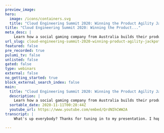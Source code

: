 ```yaml
---
preview_image:
hero:
  image: /icons/containers.svg
  title: "Cloud Engineering Summit 2020: Winning the Product Agility Jackpot"
title: "Cloud Engineering Summit 2020: Winning the Product..."
meta_desc: |
    Learn how a social gaming company from Australia builds their product stacks to maximize product agility and engineering efficiency. The talk cover...
url_slug: cloud-engineering-summit-2020-winning-product-agility-jackpot
featured: false
pre_recorded: true
pulumi_tv: false
unlisted: false
gated: false
type: webinars
external: false
no_getting_started: true
block_external_search_index: false
main:
  title: "Cloud Engineering Summit 2020: Winning the Product Agility Jackpot"
  description: |
    Learn how a social gaming company from Australia builds their product stacks to maximize product agility and engineering efficiency. The talk covers effective ways to leverage containers, infrastructure-as-code and the cloud to build product stacks that not only deliver business value but also make engineers excited to work on them.
  sortable_date: 2020-11-11T00:28:44Z
  youtube_url: https://www.youtube.com/embed/QrdNIhCWW2A
transcript: |
    What's up everybody? Thanks for tuning in to my presentation. I hope you've been enjoying the summit so far. My name's Luke and for the last 14 or so months, I've been having an absolute blast working at a place called VGW. VGW is a social gaming company founded in Perth, Western Australia, which is also where I live. Um And we have a couple of pretty cool game products on the market. Uh I'm lucky enough to be a site reliability engineer for one of them called Chumba Casino Chamber Casino is an online social casino currently serving customers in the USA and Canada. Um And what I'll be talking about today is how I've been working with the team at Chamba to uh to do this. So these are two metrics we use um of a handful of different metrics to track um our software de de delivery performance, we got these metrics out of a book called Accelerate. Um I'm sure some of you have probably heard of and or read this book. Um But I will give a quick brief summary just to get everybody on the same page. Uh like it says on the cover the book is about uh building and scaling high performing tech organizations. And in the book, it explores um the various factors that impact software delivery. Their research suggests that if you can optimize these four metrics, um you will deliver faster uh and more reliably than your competitors. Now, I've only got two of the four up at the moment. And that's largely because pretty much everything I'm gonna talk about today is pretty directly related to uh these particular two metrics. So the things I'm gonna cover today um are infrastructure is code. Um I'm gonna talk about some principles we use at Chamber when writing infrastructure is code, I'm gonna talk about um some deployments, uh stuff. So principles we use for deployments and how we kind of unpicked our, our existing deployments infrastructure. And lastly, I'm gonna touch a little bit on how uh when you get the, these first two parts, right? You can start to really reap the benefits of, of D A and everything that do A provides. So let's get started on infrastructure as code. So, um I'm a big fan of infrastructures code. I've been working with a lot over the last several years of my career. So, um when I started in July of last year at uh at Chamber Casino, um I was pretty keen to see what they had. I knew they were on Aws. So I was expecting um probably cloud formation, um maybe some terraform but uh, in my first few days, they mentioned that they actually had a custom in-house built, uh, Python code base, um, that a handful of, um, architects had built, um, uh, quite a while back, but we're no longer at the company. So, um, I, I did start to get a little bit curious and, and, and, uh, they did raise a few red flags eventually at some point that week I checked out this infrastructure as code and, um I was pretty imm mortified, um to say the least it was a, a massive 15,000 line Python code base. Um, and the more I kind of looked into it and, and tried to see how it worked, I identified a, a huge number of issues um straight away which you can see on, on the screen there. The biggest issues were just how highly abstracted it was. Um the fact that it was unmaintained and the, the infrastructure that it was uh deploying was very rigid. Um, and very standardized. This code base was kind of intended to define all of the ins for infrastructure across VGW, not just for Chumba Casino. And so as a result, it was uh highly standard um, and, and very difficult to change. Um, it was a big ball of mud. Um, but, er, er, in, in, in infrastructure as code terms. So I pretty quickly identified and, and worked with the, the, the seniors and, and engineering lead for chamber um, to say that. Yeah, look, it was pretty clear we need a AAA real infrastructure as code tool pretty quickly. Now, as you've probably guessed already, um that all eventually was Pulumi for us. But I did want to take a brief moment to talk about how Pulumi wasn't actually my first choice uh originally. So as I mentioned, I've got quite a bit of um experience writing infrastructure as code. Um but all of that experience has been using declarative languages. So YAML or, or HCL, um, when I've used a bit of terraform and I've always considered that to be the, the real man's infrastructure as code and, and why would you sort of do it any anywhere? Um, any other way when I first found out about Pulumi, um I was pretty skeptical. Um and uh my, my assumption was that using imperative languages to write a infrastructure as code would be a catalyst to um writing er, similar things to the, the giant Python code base that I'd just seen really highly abstracted complex code bases. But as I used it some more, I, um I, I started to like it and, and very quickly changed my tune and, uh, and so did the rest of the, the squad leads um in chamber casino, some of the main reasons. Um, we chose it over everything else was, uh, we, we, we're pretty deep into typescript already. So 90% of all the active development in Chumba casino happens on typescript. So um being able to write typescript with Pulumi kind of fit right into our workflows and tool chains. The ID integration was great. Um The, the typing, the autocomplete and the the in license and probably my favorite um thing about uh imperative languages and infrastructure is code is actually being able to use real looping constructs. Uh So four loops for example, or um or or or other kinds of loops to really just cut down the, the the amount of code you have to write. But as much as vendors may want us to believe it, um new tools don't just make all your problems just magically disappear. We still needed um some good principles to follow and we still needed to make sure that we weren't going to end up with another massive code based monstrosity uh like we already had. So let's talk about some of those briefly. Now as software engineers, we tend to have uh we're prone to taking abstraction a little bit too far sometimes. So something I've um tried to ensure that we do um with our infrastructure as code moving forward is to uh just keep a handle on that abstraction and and not go overboard. Um It's really important I think to keep it simple. Um Even if it's just so that when you onboard, new engineers, particularly juniors or associate engineers that they don't need to kind of wade through four or five levels of abstraction before they can understand the the various cloud provider resources that are being provisioned by the infrastructure as code. I think it's very easy to go too far with abstraction. Um And like I said, it just, it just muddies the water, but it's also um not necessarily ideal to not go far enough with obstruction if you don't abstract enough, it means there's lots of duplicated code, lots of rework and things of that nature. So it really is um something you've got to find the right balance for one of the other biggest problems with the old infrastructure is code was um it was highly standardized. And uh what that meant was uh we were, the engineering teams were kind of put into a confined in a box with, with how they could architect uh the infrastructure that ran their services with the new code. I've chosen only to standardize some of the really basic building block style resources. Um So for example, I've got a, a Fargate web service module that we use um across chamber at the moment, but it only really defines just a an ECs service, um some tasks, definitions and some roles and things like that. And that's it. We've also got a couple of other small standardized modules, but these are mainly for utility things. So things like LAMBDA to send log streams to our log aggregation tools um and things of that nature, I think, like I said, standardize too much standardization, just limits innovation. Um And if uh if I was hoping for the, the engineering squads to be owning their infrastructure as code, I needed to be able to let them uh do what they needed to do um and solve the problems in the best way that they could come up with. So the other thing, standards sometimes try and do is to uh enforce policy. So as an example, let's say you need uh to ensure that all S3 buckets in your organization are encrypted. What the the old infrastructure of um as code uh chamber would have done is kind of provided you a bunch of prebuilt infrastructure components that only had encrypted buckets. But I think the the better way to achieve that same outcome while still uh kind of unshackling your engineers is to use policy as code for that. So there's a number of different policy as code tools. Um With Pulumi, obviously, we use cross guard, but there's sentinel available for terraform. Um an open policy agent can be used in another um of other contexts. I think when you define constraints and let your engineers just fill in the blanks. That's when you get the best result. If you, like I said, if you're giving prebuilt um uh infrastructure components to engineers, they'll very quickly find the limitations of those uh standards and find it difficult to uh to move around them. It's much better instead to just write policies tell them where the, where the constraints are and, and um, and let them fill in the gaps. So these are just a couple of the principles. Um I've started following with our infrastructure as code. Um But after getting started migrating a lot of this stuff to Pulumi, I quickly found that um it wasn't just infrastructure as code that was holding our deployment uh performance back and that kind of brings me on to uh the, the next topic of the talk and, and that's deployments. So like a lot of companies, um we uh we had Jenkins a Jenkins install. Um And while I don't really have a huge problem with Jenkins in and of itself, um I think there's probably really nothing worse than a Jenkins install that you inherit from, from other people, particularly when you started a new job. Now, the Jenkins install at Chumba was um was a particularly bad case of this. Um Again, it was um just a, a sprawling mess of uh of scripts or what I like to call script. He uh bass scripts that linked to other Bash grips that linked to Python scripts that had various different control flows and configuration in them. Um It was largely unmaintained and unpatched as well, so it, it hadn't been patched in and God knows how long um it was running a very old Jenkins version, the pipelines were very brittle. There were very frequently pipeline failures that you know, required an engineer. Sometimes they just a senior engineer because they had most of the previous experience troubleshooting things to fix it. So it took a lot of time. Um and it just wasn't fun for everyone. It was a, a giant dumpster fire to, to use a an overused um analogy in, in software engineering. So one of the main issues I ran in or one of the main decisions we had to make then were, are we gonna stick with Jenkins um and try and clean it up and, and, and fix things or were we gonna pivot completely and move to a different tool in our particular case, making changes to Jenkins uh were just super high risk. There was no easy way to test things in isolation um without sort of replicating a, a large number of different scripts that were, some were in source control, some weren't. So it, it, it became a very risky operation if we broke things, if we broke a certain pipeline or, or if we accidentally, you know, took out Jenkins for a day or two, that would be a day or two where we couldn't do any deployments, which is, is a pretty big deal as you can imagine. So we pretty quickly made the decision we were gonna um migrate to something else. Um And it was likely not going to be Jenkins, Chumba Casino doesn't really have a lot of uh engineers with operations experience. So we tend to shy away from um managing our own, our own servers and our own deployments and, and definitely prefer managed services. So that's what we started looking for in a new tool. So we ended up choosing code fresh. Um And there are a couple of key reasons for that. The first being, the, the feature set is quite balanced as far as CR CD tools go. What I find is that a lot of tools are either really good at C I or and not so good at CD or vice versa. Codefresh seem to be um kind of the best of both worlds. Um There's still sort of a handful of features that um are missing but are are on the road map. But overall, it was a really good fit for what we were looking for. We needed both um C I and CD features. The other cool thing that attracted us to codefresh was its focus on containers. Um Pretty much our entire stack um is now running on containers. So some of the extra container focus we get from codefresh was always super beneficial. But um again, like I mentioned before, tooling isn't just gonna solve all your problems immediately and and this was no different for a code for us. We needed to approach our deployments differently. Uh And we needed to, to unpick some of the the poor um design decisions we had, we had made in the existing stuff. So most of what I've learned about making deployments work really well has come from the 12 Factor app. This isn't anything particularly new. And, and, and again, I'm sure a lot of you have already heard of it. Um But for those that don't know, the 12 factor app um goes into detail on, on 12 factors of app deve development particularly for cloud based apps. Now, I'm not gonna touch on all these, uh because we don't have time. I'm really just gonna talk about the one that uh I feel the most strongly about and that is configuration. So 12 factor uh defines configuration as everything that's likely to change between deployments. So things that change between your local environment versus the staging environment versus production code is or or should always be the same across those environments. So the things that change are things like the URL S of that environment, um potentially the the instant sizes you use in that enviro environment or maybe uh database secrets, that kind of thing. 12 factor then goes on to say app sometimes store configures constant in the code. Um And we did this a lot in Shambo, but this is a violation of 12 factor which requires strict separation of config from code. Now, it may, it's, it's probably not immediately apparent why this is a bad thing. So I'm gonna go through um a handful of examples of um mixing in config and code and, and why it leads to some problems and why it kind of limits your, your flexibility. So this is one that's particularly common um or, or was particularly common. Um It's also something I've seen in not just at chamber um but in a number of different codebases, I've worked on where certain behavior that you don't want to occur in, in non production environments gets wrapped in, in an if statement like this. Um But it's keyed on, on just the value of the environment variable called environment where obviously it it matches the the the type of environment it is now to, to kind of illustrate why this is bad. I'll ask a few sort of rhetorical questions um to, to help illustrate the the the problems I'm trying to identify. So one problem with this code is um how do you, how do you test the production of do production behavior function in a non production environment? You can't really, I mean if, if, if this, if statement was uh just in one place in your entire code base and this was the only place that this environment variable was used, I guess you probably could, you'd just change the value of that environment variable. But what's typically the case is this is listed all throughout the code base and there's um tens and sometimes hundreds of different places where this same method is used. So when you run this app in non production and you set environment to production, you really don't necessarily know what other behavior you're switching on and it could definitely be other behavior that you really don't want to have occur. So another good question that kind of arises out of this example is why is the app actually behaving differently in prod in the first place? Um Which is also another really good question. I think there's some sort of small examples where, where this is desirable when you're using sort of feature flags for, for either in development or or new features. But for the most case behavior between test and production should be identical. In most of the cases, I've seen this, I implemented, it's usually to wrap things like um email functionality or, or purchasing functionality where you don't necessarily want a real email to go out or you don't necessarily want a real purchase to go through. In these cases, I feel like the behavior should still be the same across all different environments. Um But to prevent real emails or real purchase to go out, they should be connected to mock services instead. Um Instead of doing this, this weird branching. The next example I'm gonna go into is um I guess the most explicit case of of hard coding configuration into code. Um And this again was another pretty common one. throughout services in, in Chumba Casino, we have um uh many of our, of our applications obviously need to know the base URL that they're operating on. Um And so there was um the easiest way in a lot of cases was to write this kind of function where uh again, keying off the environment, environment variable. Um and just returning a very um unchanging list of URL S. But again, um to ask some questions, what if I wanted to run this app locally on a different port one? That's not 80 99. What if I wanted to deploy this app into uh a temporary ephemeral environment? Um Let's say, as the result of APR build, um how would I deploy this to a, a temporary host name? You can't really do that with this code. Um It requires you to actually make code changes first and, and rebuild an artifact um which is obviously gonna revolve, involve a pull request. Um Potentially some unit tests, there'll need to be a review, that kind of thing, which is quite a lot of overhead for just being able to sort of spin up um AAA different environment to test something very specific out. And so this this concept of being able to deploy without changing artifacts is something 12 factor goes into a lot as well. It's kind of um phrased as being uh build once deploy many times and it sort of looks a little bit like this. So regardless of, of the the build artifacts that come out of your build process, whether they're docker containers, um maybe they're tar balls or executables. The idea that 12 factor tries to promote is you should be able to just build your application once and then deploy that to any environment that it needs to go to. So again, uh using the ephemeral stack example, I should be able to take uh the artifact from APR build. I should be able to deploy that to a temporary host name with temporary configuration. I should be able to run that exact same instance locally um and configure it so it will run properly um on the right ports with the right host names and things of that nature. The other cool benefit of this is if you're having a problem in production, you can pull down a cop the an exact copy of the build artifact running in production and troubleshoot that locally with just, you know, a few changes of config. Now one, I guess um uh disadvantage that I've heard talked about um when we're talking about the separation of configure and code is that it removes the actual values of config a bit further away from the developer when they're writing code. But I think um although 12 factor doesn't really go into specific detail on this. I think when we're talking about separating config and code, it's really talking about separating config from the build artifacts and not necessarily the code. I think storing config in source control right next to the code is often the best place to put it. Um So I just wanted to point that out a little bit as well because it sometimes can get misinterpreted. So there's to achieve this, I guess, good separation. There's two small things that I try and get the, the engineers in chumba to do. The first is to use environment variables. Uh For very specific discrete things, there's no longer uh an environment variable called environment. Um That's quite a very ambiguous in into what it enables. And instead it's very specific environment variables like database host name or maybe enable this particular feature flag, that kind of thing. The second thing is to have um a configuration object um built in a central location and I'll show you an example of that now. So in our apps, I've started to encourage our um engineers to uh in a single file um generate this configuration object. Um And, and this is the only place in the code that should really be reaching into environment variables. As you can see, this is a pretty contrived example just with, with two fields, but you can add sort of as many as you want. And it allows you to kind of set doc strings, set up any appropriate defaults if you want to, you can also do uh validation of configuration. And uh the other cool thing is it lets you properly type all the different configuration items. So in this case, I've got two strings. So it's not really um a good example. But if you've got more complex um configuration types coming from environment variables. Instead of having to always um manipulate a string type, you can convert that into whatever type you need to, to make uh things a little bit safer for, for the engineer then to use this, uh you just need to obviously grab that config um and have that happen um at a very nice and early point in the bootstrap of your apps. Again, this is a very small example, just running a an express service. Um But once it's in uh it's been included, nice and early here, the rest of your app can just refer to the config and not have to worry about uh manipulating strings in, in environment variables. Something else I'm gonna try and implement soon is a, is a linting rule. So um once this is set up, we can have a lint rule that checks for access to environment variables outside of configuration uh just to kind of drive that home. So when you're able to achieve this um separation of configuration and code, um you get kind of a lot of benefits. Um So the first one is, as we saw before, you're, you're able to kind of take any artifact, deploy it anywhere and um and test out very specific things under very specific configuration which um is is really good for testing and verification. But the other cool thing you get out of it is, you can start to sort of really reap more of the benefits of, of do a. Now there's a lot to really talk about uh for do a particularly around best practices. Um A again, I'm only gonna go into a small amount, but here's some links to some other um resources that I've personally used to help um level up how we, we use DOCA files and, and do a um at VGW. So next, I'm gonna show you um this pretty basic example of a Docker file, but a lot of our doer files are sort of starting to take a, a very similar shape um at VGW. So the first thing to point out is um we're now making use of multistage builds um and largely to um ensure that we can build the code um in the same uh execution environment as as the resulting image. Um But also stop building and installing dependencies on the host image and then copying them through. The other thing you'll see is we're, we're linting building and running unit tests all inside that Docker build. This is really handy because it kind of helps us um ensure that we can, we can build the app um and build an artifact. Um pretty much on any workstation we want um provided it's running Docker. The other thing uh I I generally recommend to people um is if they've got uh quite a lot of different stages in their multistage Docker builds is to enable build kit. Um It's surprisingly um a, a not that well known feature but it's a new build engine. Um that dock has um I think it's uh close to being um the, the default or being generally available, but it's still something you need to enable with an environment variable. But what it does is allows um better um paralysis paralyzing of um different Docker stages. So um even though this is AAA basic Docker file, we do have um four stages, but these two first stages um have no dependencies. So what build kit will do will run and build these two stages um simultaneously. The next two obviously depend on each other. So they need to be run sealy serially. But you can sort of see um the benefits you might get for a more complex uh do file. The other thing that um good use of um environment variables and do a allows you to do is really make the most out of things like do a compose, being able to spin up a full copy of your, your application with all its dependencies for things like um demoing to, to other developers running integration tests. Um And also having um those integration tests run in an ephemeral environment during your build pipelines. Again, this is another basic example of a do a Docker file, sorry, a Docker compose file that I've got in a in a small um personal project that I use for testing out um stuff. We've got a simple Postgres database, a flyway container that um sets up the schema and contains all our database migrations and then an API um image which is um built from the local docker file. Now, you can see um we've obviously um got good use of environment variables here. So this is able to be run with whatever configuration it needs. Once you've set this up locally, it then be again, like I said, it becomes very easy to, to run integration tests, particularly if your integration tests are running inside a container. Also something um I've used at least in this um hobby project is um running postman uh in a in a Docker container to run a handful of API calls across those apps. But arguably one of the more powerful things is being able to spin up um that Docker compose as part of your build pipeline and running build tests. So this is uh just a quick screen cap of of the build pipeline, the Docker compose image you saw and what this step here does is um it spins up that Docker compose file, runs the integration test. Uh And this happens on every build. Um And it happens quite quickly. Um As you can see, it only sort of took 43 seconds to spin up the app bootstrap the database and run through um a pretty big um heavy suite of, of postman tests. Um And then after this, obviously, um you can then push the image and push it through um a handful of real environments if you need to um or, or put it in front of real testers. So once you get a, a good handle on this, um that's when you sort of start to see uh your deployment frequency kicking off. Um And when you make good use of, of testing, unit testing and integration testing using uh you know, the, the the advantages of do a um your change failure rate should hopefully go down as, as problems get exposed earlier and earlier in the build uh build process. That's all I've really got time for. Um Thanks so much for tuning in. Um It's been a pleasure to, to present at the summit. So big. Thanks to Pulumi for giving me the opportunity. Also wanted to give a quick shout out to, to Lee Campbell who helps uh immensely um helped me immensely put this uh together. Like I said, this is the, the first time I've presented externally. So I'd really like to hear your feedback if you can hit that link on the, on the slide there. Other than that, I hope you enjoy the rest of the summit. Uh I'll see you later.

---
```

